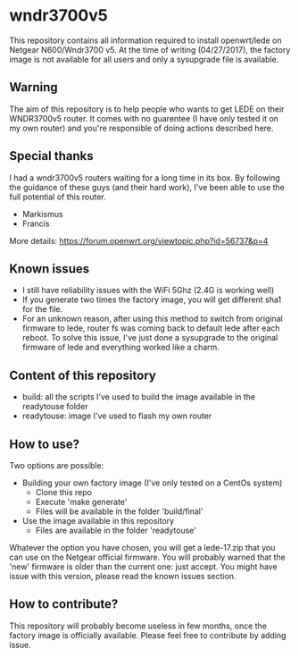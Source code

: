# wndr3700v5
This repository contains all information required to install openwrt/lede on Netgear N600/Wndr3700 v5. At the time of writing (04/27/2017), the factory image is not available for all users and only a sysupgrade file is available.

## Warning
The aim of this repository is to help people who wants to get LEDE on their WNDR3700v5 router. It comes with no guarentee (I have only tested it on my own router) and you're responsible of doing actions described here.

## Special thanks
I had a wndr3700v5 routers waiting for a long time in its box. By following the guidance of these guys (and their hard work), I've been able to use the full potential of this router.
* Markismus
* Francis

More details: https://forum.openwrt.org/viewtopic.php?id=56737&p=4

## Known issues
* I still have reliability issues with the WiFi 5Ghz (2.4G is working well)
* If you generate two times the factory image, you will get different sha1 for the file.
* For an unknown reason, after using this method to switch from original firmware to lede, router fs was coming back to default lede after each reboot. To solve this issue, I've just done a sysupgrade to the original firmware of lede and everything worked like a charm.

## Content of this repository
* build: all the scripts I've used to build the image available in the readytouse folder
* readytouse: image I've used to flash my own router


## How to use?
Two options are possible:
* Building your own factory image (I've only tested on a CentOs system)
  * Clone this repo
  * Execute 'make generate'
  * Files will be available in the folder 'build/final'
* Use the image available in this repository
  * Files are available in the folder 'readytouse'

Whatever the option you have chosen, you will get a lede-17.zip that you can use on the Netgear official firmware. You will probably warned that the 'new' firmware is older than the current one: just accept.
You might have issue with this version, please read the known issues section.

## How to contribute?
This repository will probably become useless in few months, once the factory image is officially available. Please feel free to contribute by adding issue.
